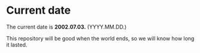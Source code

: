# Current date

The current date is **2002.07.03.** (YYYY.MM.DD.)

This repository will be good when the world ends, so we will know how long it lasted.